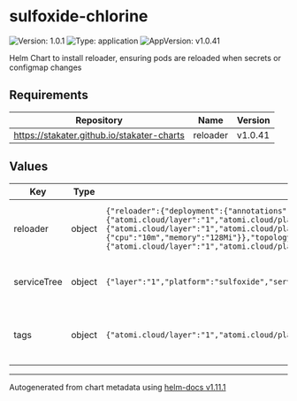 # sulfoxide-chlorine

![Version: 1.0.1](https://img.shields.io/badge/Version-1.0.1-informational?style=flat-square) ![Type: application](https://img.shields.io/badge/Type-application-informational?style=flat-square) ![AppVersion: v1.0.41](https://img.shields.io/badge/AppVersion-v1.0.41-informational?style=flat-square)

Helm Chart to install reloader, ensuring pods are reloaded when secrets or configmap changes

## Requirements

| Repository | Name | Version |
|------------|------|---------|
| https://stakater.github.io/stakater-charts | reloader | v1.0.41 |

## Values

| Key | Type | Default | Description |
|-----|------|---------|-------------|
| reloader | object | `{"reloader":{"deployment":{"annotations":{"<<":{"atomi.cloud/layer":"1","atomi.cloud/platform":"sulfoxide","atomi.cloud/service":"chlorine"},"atomi.cloud/module":"operator"},"labels":{"<<":{"atomi.cloud/layer":"1","atomi.cloud/platform":"sulfoxide","atomi.cloud/service":"chlorine"},"atomi.cloud/module":"operator"},"nodeSelector":{},"pod":{"annotations":{"<<":{"atomi.cloud/layer":"1","atomi.cloud/platform":"sulfoxide","atomi.cloud/service":"chlorine"},"atomi.cloud/module":"operator"}},"resources":{"limits":{"cpu":"500m","memory":"256Mi"},"requests":{"cpu":"10m","memory":"128Mi"}},"topologySpreadConstraints":[{"labelSelector":{"matchLabels":{"<<":{"atomi.cloud/layer":"1","atomi.cloud/platform":"sulfoxide","atomi.cloud/service":"chlorine"},"atomi.cloud/module":"operator"}},"maxSkew":1,"topologyKey":"topology.kubernetes.io/zone","whenUnsatisfiable":"ScheduleAnyway"}]},"reloadOnCreate":true}}` | Reloader Configuration. See [Reloader Helm Chart Documentation](https://github.com/stakater/Reloader/blob/master/deployments/kubernetes/chart/reloader/values.yaml) |
| serviceTree | object | `{"layer":"1","platform":"sulfoxide","service":"chlorine"}` | AtomiCloud Service Tree. See [ServiceTree](https://atomicloud.larksuite.com/wiki/OkfJwTXGFiMJkrk6W3RuwRrZs64?theme=DARK&contentTheme=DARK#MHw5d76uDo2tBLx86cduFQMRsBb) |
| tags | object | `{"atomi.cloud/layer":"1","atomi.cloud/platform":"sulfoxide","atomi.cloud/service":"chlorine"}` | Kubernetes labels and annotations, following Service Tree |

----------------------------------------------
Autogenerated from chart metadata using [helm-docs v1.11.1](https://github.com/norwoodj/helm-docs/releases/v1.11.1)